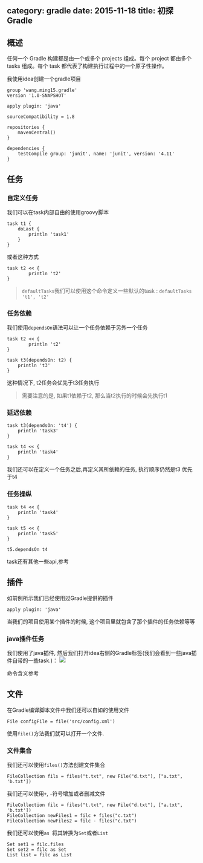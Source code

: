 category: gradle
date: 2015-11-18
title: 初探Gradle
---
## 概述
任何一个 Gradle 构建都是由一个或多个 projects 组成。每个 project 都由多个 tasks 组成。每个 task 都代表了构建执行过程中的一个原子性操作。

我使用idea创建一个gradle项目
```
group 'wang.ming15.gradle'
version '1.0-SNAPSHOT'

apply plugin: 'java'

sourceCompatibility = 1.8

repositories {
    mavenCentral()
}

dependencies {
    testCompile group: 'junit', name: 'junit', version: '4.11'
}

```


## 任务

### 自定义任务
我们可以在task内部自由的使用groovy脚本
```
task t1 {
    doLast {
        println 'task1'
    }
}
```
或者这种方式
```
task t2 << {
        println 't2'
}
```

> `defaultTasks`我们可以使用这个命令定义一些默认的task : `defaultTasks 't1', 't2'`

### 任务依赖
我们使用`dependsOn`语法可以让一个任务依赖于另外一个任务
```
task t2 << {
        println 't2'
}

task t3(dependsOn: t2) {
    println 't3'
}
```
这种情况下, t2任务会优先于t3任务执行

> 需要注意的是, 如果t1依赖于t2, 那么当t2执行的时候会先执行t1

### 延迟依赖
```
task t3(dependsOn: 't4') {
    println 'task3'
}

task t4 << {
    println 'task4'
}
```
我们还可以在定义一个任务之后,再定义其所依赖的任务, 执行顺序仍然是t3 优先于t4


### 任务操纵

```
task t4 << {
    println 'task4'
}

task t5 << {
    println 'task5'
}

t5.dependsOn t4
```
task还有其他一些api,参考[](https://docs.gradle.org/current/javadoc/org/gradle/api/Task.html)

## 插件
如前例所示我们已经使用过Gradle提供的插件
```
apply plugin: 'java'  
```
当我们的项目使用某个插件的时候, 这个项目里就包含了那个插件的任务依赖等等

### java插件任务
我们使用了java插件, 然后我们打开idea右侧的Gradle标签(我们会看到一些java插件自带的一些task.)：
![](https://raw.githubusercontent.com/ming15/blog-website/images/gradle/gradle_ui.jpg)

命令含义参考[](http://wiki.jikexueyuan.com/project/gradle/java-package.html)

## 文件
在Gradle编译脚本文件中我们还可以自如的使用文件
```
File configFile = file('src/config.xml')
```
使用`file()`方法我们就可以打开一个文件.

### 文件集合
我们还可以使用`files()`方法创建文件集合
```
FileCollection fils = files("t.txt", new File("d.txt"), ["a.txt", 'b.txt'])
```
我们还可以使用`+`, `-`符号增加或者删减文件
```
FileCollection filc = files("t.txt", new File("d.txt"), ["a.txt", 'b.txt'])
FileCollection newFiles1 = filc + files("c.txt")
FileCollection newFiles2 = filc - files("c.txt")
```
我们还可以使用`as `将其转换为`Set`或者`List`
```
Set set1 = filc.files
Set set2 = filc as Set
List list = filc as List
```